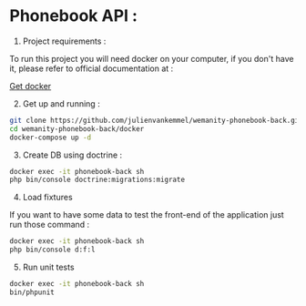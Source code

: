 # Phonebook API :

1. Project requirements :

To run this project you will need docker on your computer, if you don't have it, please refer to official documentation at :

[Get docker](https://docs.docker.com/get-docker/ )

2. Get up and running :

```bash
git clone https://github.com/julienvankemmel/wemanity-phonebook-back.git
cd wemanity-phonebook-back/docker
docker-compose up -d

```

3. Create DB using doctrine :

```sh
docker exec -it phonebook-back sh
php bin/console doctrine:migrations:migrate
```

4. Load fixtures

If you want to have some data to test the front-end of the application just run those command :

```sh
docker exec -it phonebook-back sh
php bin/console d:f:l
```

5. Run unit tests

```sh
docker exec -it phonebook-back sh
bin/phpunit
```

